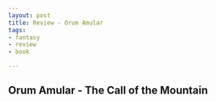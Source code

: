```yaml
---
layout: post
title: Review - Orum Amular
tags:
- fantasy
- review
- book

---
```

## Orum Amular - The Call of the Mountain